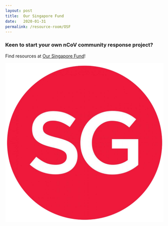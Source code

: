 ```yaml
---
layout: post
title:  Our Singapore Fund
date:   2020-01-31
permalink: /resource-room/OSF
---
```


### Keen to start your own nCoV community response project?

Find resources at <a href="https://www.sg/oursingaporefund">Our Singapore Fund</a>!

![OurSG](/images/SG.png)
